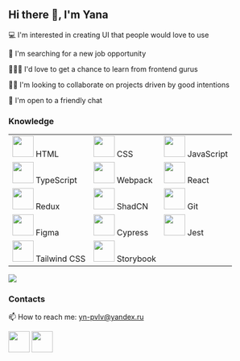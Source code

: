 ## Hi there 👋, I'm Yana

💻 I'm interested in creating UI that people would love to use

🤔 I'm searching for a new job opportunity

👨🏻‍💻 I'd love to get a chance to learn from frontend gurus

👯‍♀️ I'm looking to collaborate on projects driven by good intentions

💬 I'm open to a friendly chat

### Knowledge
| | | |
|---|---|---|
|<a href="https://www.w3.org/TR/2011/WD-html5-20110425/"><img height="42" width="42" src="https://cdn.simpleicons.org/html5" /></a> HTML|<a href="https://www.w3.org/Style/CSS/Overview.en.html"><img height="42" width="42" src="https://cdn.simpleicons.org/css3" /></a> CSS| <a href="https://developer.mozilla.org/en-US/docs/Web/JavaScript"><img height="42" width="42" src="https://cdn.simpleicons.org/javascript" /></a> JavaScript|
|<a href="https://www.typescriptlang.org/"><img height="42" width="42" src="https://cdn.simpleicons.org/typescript" /></a> TypeScript|<a href="https://webpack.js.org/"><img height="42" width="42" src="https://cdn.simpleicons.org/webpack" /></a> Webpack|<a href="https://react.dev/"><img height="42" width="42" src="https://cdn.simpleicons.org/react" /></a> React|
|<a href="https://redux.js.org/"><img height="42" width="42" src="https://cdn.simpleicons.org/redux" /></a> Redux|<a href="https://ui.shadcn.com/"><img height="42" width="42" src="https://cdn.simpleicons.org/shadcnui" /></a> ShadCN|<a href="https://git-scm.com/"><img height="42" width="42" src="https://cdn.simpleicons.org/git" /></a> Git|
|<a href="https://figma.com"><img height="42" width="42" src="https://cdn.simpleicons.org/figma" /></a> Figma|<a href="https://docs.cypress.io/"><img height="42" width="42" src="https://cdn.simpleicons.org/cypress" /></a> Cypress|<a href="https://jestjs.io/"><img height="42" width="42" src="https://cdn.simpleicons.org/jest" /></a> Jest|<a href="https://eslint.org/"><img height="42" width="42" src="https://cdn.simpleicons.org/eslint" /></a> ESLint|
|<a href="https://tailwindcss.com/"><img height="42" width="42" src="https://cdn.simpleicons.org/tailwindcss" /></a> Tailwind CSS|<a href="https://storybook.js.org/"><img height="42" width="42" src="https://cdn.simpleicons.org/storybook" /></a> Storybook||

<img src="https://github-readme-stats.vercel.app/api/top-langs/?username=yana-pavlova&layout=compact" />

### Contacts
📫 How to reach me: yn-pvlv@yandex.ru

<a href="https://t.me/ynpvlv"><img height="42" width="42" src="https://cdn.simpleicons.org/telegram/26A5E4" /></a>
<a href="https://wa.me/qr/AY5DZJ3WL474E1"><img height="42" width="42" src="https://cdn.simpleicons.org/whatsapp/25D426" /></a>
